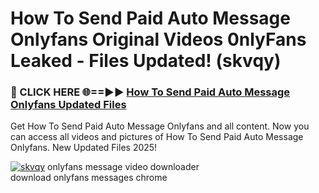 # How To Send Paid Auto Message Onlyfans Original Videos 0nlyFans Leaked - Files Updated! (skvqy)

<h3>🔴 CLICK HERE 🌐==►► <a href="https://best4dudes.click/HH4t6V" rel="nofollow">How To Send Paid Auto Message Onlyfans Updated Files</a></h3>

Get How To Send Paid Auto Message Onlyfans and all content. Now you can access all videos and pictures of How To Send Paid Auto Message Onlyfans. New Updated Files 2025!

[![skvqy](https://github.com/user-attachments/assets/8c521d6e-e6e3-4a75-9320-d58ab9d79d5b)](https://best4dudes.click/HH4t6V)
onlyfans message video downloader<br>
download onlyfans messages chrome